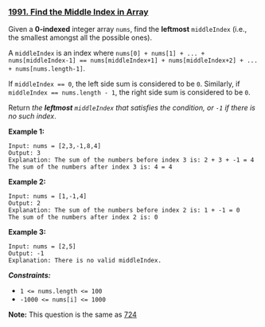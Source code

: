 ### [1991. Find the Middle Index in Array](https://leetcode.com/problems/find-the-middle-index-in-array/)

Given a **0-indexed** integer array `nums`,
find the **leftmost** `middleIndex`
(i.e., the smallest amongst all the possible ones).

A `middleIndex` is an index where
`nums[0] + nums[1] + ... + nums[middleIndex-1] ==
nums[middleIndex+1] + nums[middleIndex+2] + ... + nums[nums.length-1]`.

If `middleIndex == 0`, the left side sum is considered to be `0`.
Similarly, if `middleIndex == nums.length - 1`, the right side sum is considered to be `0`.

Return _the **leftmost** `middleIndex` that satisfies the condition, or `-1` if there is no such index_.

**Example 1:**
  ```
  Input: nums = [2,3,-1,8,4]
  Output: 3
  Explanation: The sum of the numbers before index 3 is: 2 + 3 + -1 = 4
  The sum of the numbers after index 3 is: 4 = 4
  ```

**Example 2:**
  ```
  Input: nums = [1,-1,4]
  Output: 2
  Explanation: The sum of the numbers before index 2 is: 1 + -1 = 0
  The sum of the numbers after index 2 is: 0
  ```

**Example 3:**
  ```
  Input: nums = [2,5]
  Output: -1
  Explanation: There is no valid middleIndex.
  ```
  
_**Constraints:**_
- `1 <= nums.length <= 100`
- `-1000 <= nums[i] <= 1000`

**Note:** This question is the same as [724](https://leetcode.com/problems/find-pivot-index/)